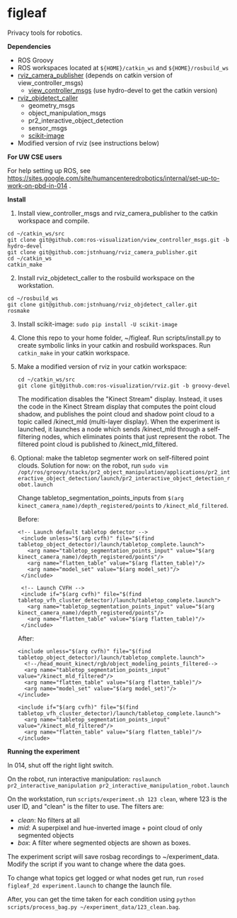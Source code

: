 figleaf
=======

Privacy tools for robotics.

**Dependencies**

* ROS Groovy
* ROS workspaces located at `${HOME}/catkin_ws` and `${HOME}/rosbuild_ws`
* [rviz_camera_publisher](https://github.com/jstnhuang/rviz_camera_publisher) (depends on catkin version of view_controller_msgs)
  * [view_controller_msgs](https://github.com/ros-visualization/view_controller_msgs) (use hydro-devel to get the catkin version)
* [rviz_objdetect_caller](https://github.com/jstnhuang/rviz_objdetect_caller)
  * geometry_msgs
  * object_manipulation_msgs
  * pr2_interactive_object_detection
  * sensor_msgs
  * [scikit-image](http://scikit-image.org/download.html)
* Modified version of rviz (see instructions below)

**For UW CSE users**

For help setting up ROS, see https://sites.google.com/site/humancenteredrobotics/internal/set-up-to-work-on-pbd-in-014 .

**Install**

1. Install view_controller_msgs and rviz_camera_publisher to the catkin workspace and compile.
  ```
  cd ~/catkin_ws/src
  git clone git@github.com:ros-visualization/view_controller_msgs.git -b hydro-devel
  git clone git@github.com:jstnhuang/rviz_camera_publisher.git
  cd ~/catkin_ws
  catkin_make
  ```
  
2. Install rviz_objdetect_caller to the rosbuild workspace on the workstation.
  ```
  cd ~/rosbuild_ws  
  git clone git@github.com:jstnhuang/rviz_objdetect_caller.git
  rosmake
  ```

3. Install scikit-image:
   ```sudo pip install -U scikit-image```

4. Clone this repo to your home folder, ~/figleaf. Run scripts/install.py to create symbolic links in your catkin and rosbuild workspaces. Run `catkin_make` in your catkin workspace.
5. Make a modified version of rviz in your catkin workspace:
   ```
   cd ~/catkin_ws/src
   git clone git@github.com:ros-visualization/rviz.git -b groovy-devel
   ```
   The modification disables the "Kinect Stream" display. Instead, it uses the code in the Kinect Stream display that computes the point cloud shadow, and publishes the point cloud and shadow point cloud to a topic called /kinect_mld (multi-layer display).
   When the experiment is launched, it launches a node which sends /kinect_mld through a self-filtering nodes, which eliminates points that just represent the robot. The filtered point cloud is published to /kinect_mld_filtered.

5. Optional: make the tabletop segmenter work on self-filtered point clouds. Solution for now: on the robot, run
   ```sudo vim /opt/ros/groovy/stacks/pr2_object_manipulation/applications/pr2_interactive_object_detection/launch/pr2_interactive_object_detection_robot.launch```
   
   Change tabletop_segmentation_points_inputs from `$(arg kinect_camera_name)/depth_registered/points` to `/kinect_mld_filtered`.

   Before:
   ```
   <!-- Launch default tabletop detector -->
    <include unless="$(arg cvfh)" file="$(find tabletop_object_detector)/launch/tabletop_complete.launch">
      <arg name="tabletop_segmentation_points_input" value="$(arg kinect_camera_name)/depth_registered/points"/>
      <arg name="flatten_table" value="$(arg flatten_table)"/>  
      <arg name="model_set" value="$(arg model_set)"/> 
    </include>

    <!-- Launch CVFH -->
    <include if="$(arg cvfh)" file="$(find tabletop_vfh_cluster_detector)/launch/tabletop_complete.launch">
      <arg name="tabletop_segmentation_points_input" value="$(arg kinect_camera_name)/depth_registered/points"/>
      <arg name="flatten_table" value="$(arg flatten_table)"/>  
    </include>
    ```
    After:
    ```
    <include unless="$(arg cvfh)" file="$(find tabletop_object_detector)/launch/tabletop_complete.launch">
      <!--/head_mount_kinect/rgb/object_modeling_points_filtered-->
      <arg name="tabletop_segmentation_points_input" value="/kinect_mld_filtered"/>
      <arg name="flatten_table" value="$(arg flatten_table)"/>
      <arg name="model_set" value="$(arg model_set)"/>
    </include>
    
    <include if="$(arg cvfh)" file="$(find tabletop_vfh_cluster_detector)/launch/tabletop_complete.launch">
      <arg name="tabletop_segmentation_points_input" value="/kinect_mld_filtered"/>
      <arg name="flatten_table" value="$(arg flatten_table)"/>
    </include>
    ```

**Running the experiment**

In 014, shut off the right light switch.

On the robot, run interactive manipulation: `roslaunch pr2_interactive_manipulation pr2_interactive_manipulation_robot.launch`

On the workstation, run `scripts/experiment.sh 123 clean`, where 123 is the user ID, and "clean" is the filter to use. The filters are:
* *clean*: No filters at all
* *mid*: A superpixel and hue-inverted image + point cloud of only segmented objects
* *box*: A filter where segmented objects are shown as boxes.

The experiment script will save rosbag recordings to ~/experiment_data. Modify the script if you want to change where the data goes.

To change what topics get logged or what nodes get run, run `rosed figleaf_2d experiment.launch` to change the launch file.

After, you can get the time taken for each condition using `python scripts/process_bag.py ~/experiment_data/123_clean.bag`.
